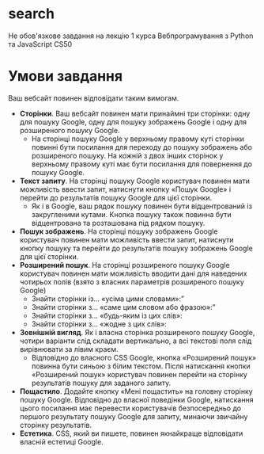 # search
Не обов'язкове завдання на лекцію 1 курса Вебпрограмування з Python та JavaScript CS50

# Умови завдання
Ваш вебсайт повинен відповідати таким вимогам.

 - **Сторінки**. Ваш вебсайт повинен мати принаймні три сторінки: одну для пошуку Google, одну для пошуку зображень Google і одну для розширеного пошуку Google.
   - На сторінці пошуку Google у верхньому правому куті сторінки повинні бути посилання для переходу до пошуку зображень або розширеного пошуку. На кожній з двох інших сторінок у верхньому правому куті має бути посилання для повернення до пошуку Google.
- **Текст запиту**. На сторінці пошуку Google користувач повинен мати можливість ввести запит, натиснути кнопку «Пошук Google» і перейти до результатів пошуку Google для цієї сторінки.
   - Як і в Google, ваш рядок пошуку повинен бути відцентрований із закругленими кутами. Кнопка пошуку також повинна бути відцентрована та розташована під рядком пошуку.
- **Пошук зображень**. На сторінці пошуку зображень Google користувач повинен мати можливість ввести запит, натиснути кнопку пошуку та перейти до результатів пошуку зображень Google для цієї сторінки.
- **Розширений пошук**. На сторінці розширеного пошуку Google користувач повинен мати можливість вводити дані для наведених чотирьох полів (взято з власних параметрів розширеного пошуку Google)
   - Знайти сторінки із… «усіма цими словами»:”
   - Знайти сторінки з… «саме цим словом або фразою»:”
   - Знайти сторінки з… «будь-яким із цих слів»:
   - Знайти сторінки з… «жодне з цих слів»:
- **Зовнішній вигляд**. Як і власна сторінка розширеного пошуку Google, чотири варіанти слід складати вертикально, а всі текстові поля слід вирівнювати за лівим краєм.
   - Відповідно до власного CSS Google, кнопка «Розширений пошук» повинна бути синьою з білим текстом. Після натискання кнопки «Розширений пошук» користувач повинен перейти на сторінку результатів пошуку для заданого запиту.
- **Пощастило**. Додайте кнопку «Мені пощастить» на головну сторінку пошуку Google. Відповідно до власної поведінки Google, натискання цього посилання має перевести користувачів безпосередньо до першого результату пошуку Google для запиту, минаючи звичайну сторінку результатів.
- **Естетика**. CSS, який ви пишете, повинен якнайкраще відповідати власній естетиці Google.
